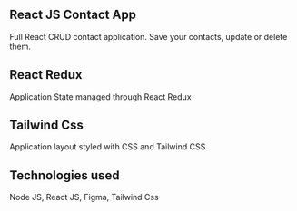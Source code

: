 ## React JS Contact App
Full React CRUD contact application.
Save your contacts, update or delete them. 
## React Redux
Application State managed through React Redux 
## Tailwind Css 
Application layout styled with CSS and Tailwind CSS
## Technologies used
Node JS, React JS, Figma, Tailwind Css